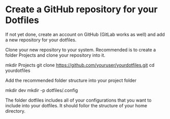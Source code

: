 # Create a GitHub repository for your Dotfiles

If not yet done, create an account on GitHub (GitLab works as well) and add a new repository for your dotfiles.

Clone your new repository to your system. Recommended is to create a folder Projects and clone your repository into it.

mkdir Projects
git clone https://github.com/youruser/yourdotfiles.git
cd yourdotfiles

Add the recommended folder structure into your project folder

mkdir dev
mkdir -p dotfiles/.config

The folder dotfiles includes all of your configurations that you want to include into your dotfiles. It should follor the structure of your home directory.


